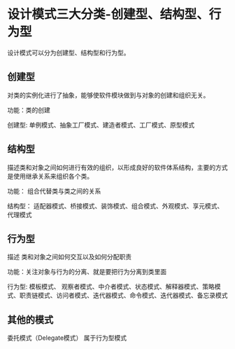 
# 设计模式三大分类-创建型、结构型、行为型

设计模式可以分为创建型、结构型和行为型。

## 创建型

对类的实例化进行了抽象，能够使软件模块做到与对象的创建和组织无关。

功能：类的创建

创建型: 单例模式、抽象工厂模式、建造者模式、工厂模式、原型模式

## 结构型

描述类和对象之间如何进行有效的组织，以形成良好的软件体系结构，主要的方式是使用继承关系来组织各个类。

功能： 组合代替类与类之间的关系

结构型： 适配器模式、桥接模式、装饰模式、组合模式、外观模式、享元模式、代理模式

## 行为型

描述 类和对象之间如何交互以及如何分配职责

功能：关注对象与行为的分离、就是要把行为分离到类里面

行为型: 模板模式、 观察者模式、中介者模式、状态模式、解释器模式、策略模式、职责链模式、访问者模式、迭代器模式、命令模式、迭代器模式、备忘录模式

## 其他的模式
委托模式（Delegate模式） 属于行为型模式